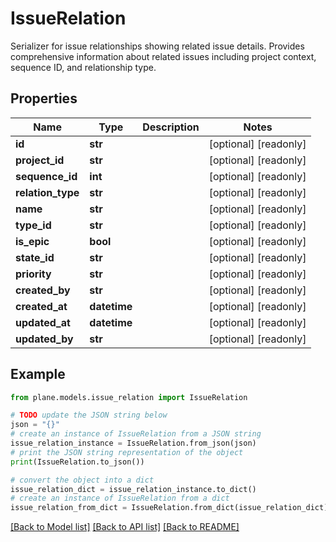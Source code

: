 # IssueRelation

Serializer for issue relationships showing related issue details.  Provides comprehensive information about related issues including project context, sequence ID, and relationship type.

## Properties

Name | Type | Description | Notes
------------ | ------------- | ------------- | -------------
**id** | **str** |  | [optional] [readonly] 
**project_id** | **str** |  | [optional] [readonly] 
**sequence_id** | **int** |  | [optional] [readonly] 
**relation_type** | **str** |  | [optional] [readonly] 
**name** | **str** |  | [optional] [readonly] 
**type_id** | **str** |  | [optional] [readonly] 
**is_epic** | **bool** |  | [optional] [readonly] 
**state_id** | **str** |  | [optional] [readonly] 
**priority** | **str** |  | [optional] [readonly] 
**created_by** | **str** |  | [optional] [readonly] 
**created_at** | **datetime** |  | [optional] [readonly] 
**updated_at** | **datetime** |  | [optional] [readonly] 
**updated_by** | **str** |  | [optional] [readonly] 

## Example

```python
from plane.models.issue_relation import IssueRelation

# TODO update the JSON string below
json = "{}"
# create an instance of IssueRelation from a JSON string
issue_relation_instance = IssueRelation.from_json(json)
# print the JSON string representation of the object
print(IssueRelation.to_json())

# convert the object into a dict
issue_relation_dict = issue_relation_instance.to_dict()
# create an instance of IssueRelation from a dict
issue_relation_from_dict = IssueRelation.from_dict(issue_relation_dict)
```
[[Back to Model list]](../README.md#documentation-for-models) [[Back to API list]](../README.md#documentation-for-api-endpoints) [[Back to README]](../README.md)


